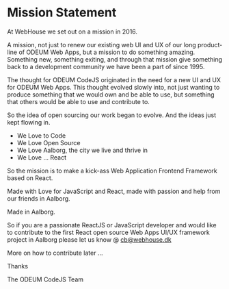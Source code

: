 # Mission Statement

At WebHouse we set out on a mission in 2016. 

A mission, not just to renew our existing web UI and UX of our long product-line of ODEUM Web Apps, 
but a mission to do something amazing. Something new, something exiting, and through that mission give something back 
to a development community we have been a part of since 1995. 

The thought for ODEUM CodeJS originated in the need for a new UI and UX for ODEUM Web Apps. This thought evolved slowly into, not just wanting to produce something that we would own and be able to use, but something that others would be able to use and contribute to.

So the idea of open sourcing our work began to evolve. And the ideas just kept flowing in.

- We Love to Code
- We Love Open Source
- We Love Aalborg, the city we live and thrive in
- We Love ... React

So the mission is to make a kick-ass Web Application Frontend Framework based on React. 

Made with Love for JavaScript and React, made with passion and help from our friends in Aalborg.

Made in Aalborg.

So if you are a passionate ReactJS or JavaScript developer and would like to contribute to the first React open source Web Apps UI/UX framework project in Aalborg please let us know @ <a href="mailto:cb@webhouse.dk" target="_blank">cb@webhouse.dk</a> 

More on how to contribute later ... 

Thanks

The ODEUM CodeJS Team



